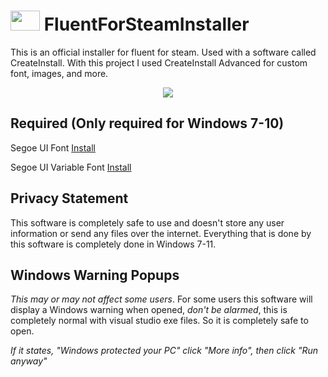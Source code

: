 # <img src="https://i.postimg.cc/L8hTdrDh/fluent-1.png" width="47" height="32"> FluentForSteamInstaller
This is an official installer for fluent for steam. Used with a software called CreateInstall.
With this project I used CreateInstall Advanced for custom font, images, and more.

<p align="center">
  <img src="https://i.ibb.co/HYXrsYG/image.png" />
</p>

Required (Only required for Windows 7-10)
---------
Segoe UI Font [Install](https://jotechofficial.github.io/FluentForDiscord/Fonts/Segoe%20UI.ttf)

Segoe UI Variable Font [Install](https://jotechofficial.github.io/FluentForDiscord/Fonts/SegoeUI-VF.ttf)

Privacy Statement
---------
This software is completely safe to use and doesn't store any user information or send any files over the internet. Everything that is done by this software is completely done in Windows 7-11.

Windows Warning Popups
---------
*This may or may not affect some users*. For some users this software will display a Windows warning when opened, *don't be alarmed*, this is completely normal with visual studio exe files. So it is completely safe to open.

*If it states, "Windows protected your PC" click "More info", then click "Run anyway"*
